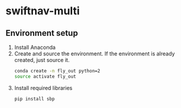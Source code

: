 # swiftnav-multi

## Environment setup
1. Install Anaconda
2. Create and source the environment. If the environment is already created, just source it.
    ```sh
    conda create -n fly_out python=2
    source activate fly_out
    ```
3. Install required libraries
    ```sh
    pip install sbp
    ```
